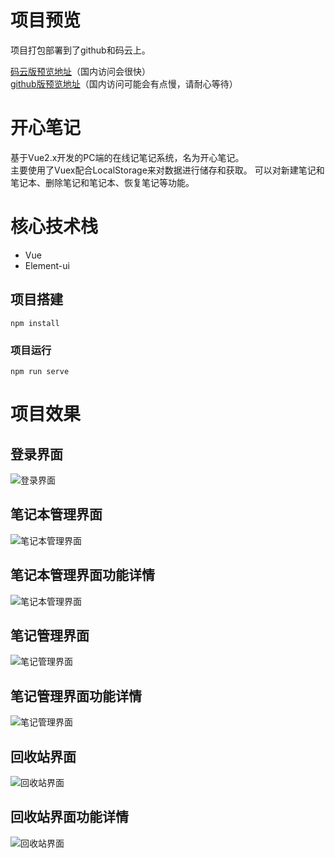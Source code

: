 # 项目预览
项目打包部署到了github和码云上。    

<a href="https://flyingwxb.gitee.io/happynotes.gitee.io" target="view_window">码云版预览地址</a>（国内访问会很快）  
<a href="https://deardreamweb.github.io/happyNotes.github.io" target="view_window">github版预览地址</a>（国内访问可能会有点慢，请耐心等待） 

# 开心笔记
基于Vue2.x开发的PC端的在线记笔记系统，名为开心笔记。  
主要使用了Vuex配合LocalStorage来对数据进行储存和获取。 可以对新建笔记和笔记本、删除笔记和笔记本、恢复笔记等功能。
  
# 核心技术栈
- Vue
- Element-ui

## 项目搭建
```
npm install
```

### 项目运行
```
npm run serve
```
# 项目效果

## 登录界面
![登录界面](https://github.com/dearDreamWeb/happyNotes/blob/master/src/assets/images/1.png)

## 笔记本管理界面
![笔记本管理界面](https://github.com/dearDreamWeb/happyNotes/blob/master/src/assets/images/2.png)

## 笔记本管理界面功能详情
![笔记本管理界面](https://github.com/dearDreamWeb/happyNotes/blob/master/src/assets/images/3.png)

## 笔记管理界面
![笔记管理界面](https://github.com/dearDreamWeb/happyNotes/blob/master/src/assets/images/4.png)

## 笔记管理界面功能详情
![笔记管理界面](https://github.com/dearDreamWeb/happyNotes/blob/master/src/assets/images/5.png)

## 回收站界面
![回收站界面](https://github.com/dearDreamWeb/happyNotes/blob/master/src/assets/images/6.png)

## 回收站界面功能详情
![回收站界面](https://github.com/dearDreamWeb/happyNotes/blob/master/src/assets/images/7.png)
